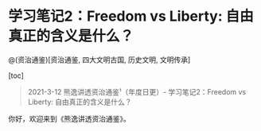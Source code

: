 # 学习笔记2：Freedom vs Liberty: 自由真正的含义是什么？
@(资治通鉴)[资治通鉴, 四大文明古国, 历史文明, 文明传承]

[toc]


> 2021-3-12   熊逸讲透资治通鉴¹（年度日更）- 学习笔记2：Freedom vs Liberty: 自由真正的含义是什么？


你好，欢迎来到《熊逸讲透资治通鉴》。